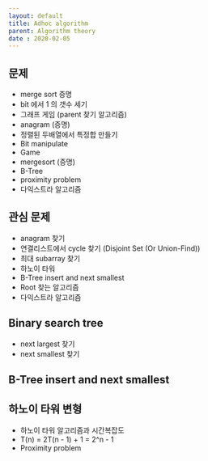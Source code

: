 ```yaml
---
layout: default
title: Adhoc algorithm
parent: Algorithm theory
date : 2020-02-05
---
```


## 문제

- merge sort 증명
- bit 에서 1 의 갯수 세기
- 그래프 게임 (parent 찾기 알고리즘)
- anagram (증명)
- 정렬된 두배열에서 특정합 만들기
- Bit manipulate
- Game
- mergesort (증명)
- B-Tree
- proximity problem
- 다익스트라 알고리즘

## 관심 문제

- anagram 찾기
- 연결리스트에서 cycle 찾기 (Disjoint Set (Or Union-Find))
- 최대 subarray 찾기
- 하노이 타워
- B-Tree insert and next smallest
- Root 찾는 알고리즘
- 다익스트라 알고리즘

## Binary search tree

- next largest 찾기
- next smallest 찾기

## B-Tree insert and next smallest

## 하노이 타워 변형

- 하노이 타워 알고리즘과 시간복잡도
- T(n) = 2T(n - 1) + 1 = 2^n - 1
- Proximity problem
